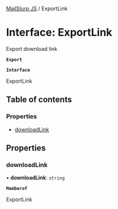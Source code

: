 [MailSlurp JS](../README.md) / ExportLink

# Interface: ExportLink

Export download link

**`Export`**

**`Interface`**

ExportLink

## Table of contents

### Properties

- [downloadLink](ExportLink.md#downloadlink)

## Properties

### downloadLink

• **downloadLink**: `string`

**`Memberof`**

ExportLink
